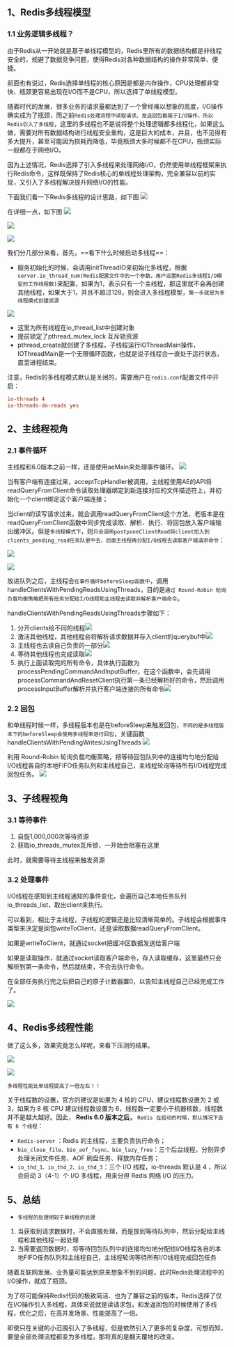 ## 1、Redis多线程模型

### 1.1 业务逻辑多线程？

由于Redis从一开始就是基于单线程模型的，Redis里所有的数据结构都是非线程安全的，规避了数据竞争问题，使得Redis对各种数据结构的操作非常简单、便捷。

前面也有说过，Redis选择单线程的核心原因是都是内存操作，CPU处理都非常快、瓶颈更容易出现在I/O而不是CPU，所以选择了单线程模型。

随着时代的发展，很多业务的请求量都达到了一个曾经难以想象的高度，I/O操作确实成为了瓶颈，而之前`Redis处理流程中读取请求、发送回包都属于I/O操作，所以Redis引入了多线程`，这里的多线程也不是说将整个处理逻辑都多线程化，如果这么做，需要对所有数据结构进行线程安全重构，这是巨大的成本，并且，也不见得有多大提升，甚至可能因为损耗而降低，毕竟瓶颈大多时候都不在CPU，瓶颈实际一般都在于网络I/O。

因为上述情况，Redis选择了引入多线程来处理网络I/O，仍然使用单线程框架来执行Redis命令，这样既保持了Redis核心的单线程处理架构，完全兼容以前的实现，又引入了多线程解决提升网络I/O的性能。

下面我们看一下Redis多线程的设计思路，如下图
![](https://image-for.oss-cn-guangzhou.aliyuncs.com/for-obsidian/Java_Study/2_%E5%AD%A6%E4%B9%A0%E7%AC%94%E8%AE%B0/1_Java%E8%AF%AD%E8%A8%80%E6%A0%B8%E5%BF%83/1_Java%E5%9F%BA%E7%A1%80/1_Java%E5%A4%8D%E4%B9%A0%E7%AC%94%E8%AE%B0/Pasted%20image%2020231022223841.png)

在详细一点，如下图
![](https://image-for.oss-cn-guangzhou.aliyuncs.com/for-obsidian/Java_Study/2_%E5%AD%A6%E4%B9%A0%E7%AC%94%E8%AE%B0/1_Java%E8%AF%AD%E8%A8%80%E6%A0%B8%E5%BF%83/1_Java%E5%9F%BA%E7%A1%80/1_Java%E5%A4%8D%E4%B9%A0%E7%AC%94%E8%AE%B0/Pasted%20image%2020231022223859.png)

![](https://image-for.oss-cn-guangzhou.aliyuncs.com/for-obsidian/Java_Study/2_%E5%AD%A6%E4%B9%A0%E7%AC%94%E8%AE%B0/1_Java%E8%AF%AD%E8%A8%80%E6%A0%B8%E5%BF%83/1_Java%E5%9F%BA%E7%A1%80/1_Java%E5%A4%8D%E4%B9%A0%E7%AC%94%E8%AE%B0/Pasted%20image%2020231022223948.png)

![](https://image-for.oss-cn-guangzhou.aliyuncs.com/for-obsidian/Java_Study/2_%E5%AD%A6%E4%B9%A0%E7%AC%94%E8%AE%B0/1_Java%E8%AF%AD%E8%A8%80%E6%A0%B8%E5%BF%83/1_Java%E5%9F%BA%E7%A1%80/1_Java%E5%A4%8D%E4%B9%A0%E7%AC%94%E8%AE%B0/Pasted%20image%2020231024210354.png)

我们分几部分来看，首先，==看下什么时候启动多线程==：

- 服务初始化的时候，会调用initThreadIO来初始化多线程，根据`server.io_thread_num(Redis配置文件中的一个参数，用户设置Redis多线程I/O模型的工作线程数)`来配置，如果为1，表示只有一个主线程，那这里就不会再创建其他线程，如果大于1，并且不超过128，则会进入多线程模型，`第一步就是为多线程模式创建资源`

![](https://image-for.oss-cn-guangzhou.aliyuncs.com/for-obsidian/Java_Study/2_%E5%AD%A6%E4%B9%A0%E7%AC%94%E8%AE%B0/1_Java%E8%AF%AD%E8%A8%80%E6%A0%B8%E5%BF%83/1_Java%E5%9F%BA%E7%A1%80/1_Java%E5%A4%8D%E4%B9%A0%E7%AC%94%E8%AE%B0/Pasted%20image%2020231022224248.png)

- 这里为所有线程在io_thread_list中创建对象
- 提前锁定了pthread_mutex_lock 互斥锁资源
- pthread_create就创建了多线程，子线程运行IOThreadMain操作，IOThreadMain是一个无限循环函数，也就是说子线程会一直处于运行状态，直至进程结束。

注意，Redis的多线程模式默认是关闭的，需要用户在`redis.conf`配置文件中开启：
```conf
io-threads 4
io-threads-do-reads yes
```

## 2、主线程视角

### 2.1 事件循环

主线程和6.0版本之前一样，还是使用aeMain来处理事件循环。
![](https://image-for.oss-cn-guangzhou.aliyuncs.com/for-obsidian/Java_Study/2_%E5%AD%A6%E4%B9%A0%E7%AC%94%E8%AE%B0/1_Java%E8%AF%AD%E8%A8%80%E6%A0%B8%E5%BF%83/1_Java%E5%9F%BA%E7%A1%80/1_Java%E5%A4%8D%E4%B9%A0%E7%AC%94%E8%AE%B0/Pasted%20image%2020231022224603.png)

当有客户端有连接过来，acceptTcpHandler被调用，主线程使用AE的API将readQueryFromClient命令读取处理器绑定到新连接对应的文件描述符上，并初始化一个client绑定这个客户端连接；

当client的读写请求过来，就会调用readQueryFromClient这个方法，老版本是在readQueryFromClient函数中同步完成读取、解析、执行、将回包放入客户端输出缓冲区。但是`多线程模式下`，则`只会调用postponeClientRead将client加入到clients_pending_read任务队里中去，后面主线程再分配I/O线程去读取客户端请求命令`：

![](https://image-for.oss-cn-guangzhou.aliyuncs.com/for-obsidian/Java_Study/2_%E5%AD%A6%E4%B9%A0%E7%AC%94%E8%AE%B0/1_Java%E8%AF%AD%E8%A8%80%E6%A0%B8%E5%BF%83/1_Java%E5%9F%BA%E7%A1%80/1_Java%E5%A4%8D%E4%B9%A0%E7%AC%94%E8%AE%B0/Pasted%20image%2020231022224841.png)

![](https://image-for.oss-cn-guangzhou.aliyuncs.com/for-obsidian/Java_Study/2_%E5%AD%A6%E4%B9%A0%E7%AC%94%E8%AE%B0/1_Java%E8%AF%AD%E8%A8%80%E6%A0%B8%E5%BF%83/1_Java%E5%9F%BA%E7%A1%80/1_Java%E5%A4%8D%E4%B9%A0%E7%AC%94%E8%AE%B0/Pasted%20image%2020231022224910.png)

放进队列之后，主线程会`在事件循环beforeSleep函数中`，调用handleClientsWithPendingReadsUsingThreads，目的是`通过 Round-Robin 轮询负载均衡策略把所有任务分配给I/O线程和主线程去读取并解析客户端命令`。

handleClientsWithPendingReadsUsingThreads步骤如下：

1. 分开clients给不同的线程![](https://image-for.oss-cn-guangzhou.aliyuncs.com/for-obsidian/Java_Study/2_%E5%AD%A6%E4%B9%A0%E7%AC%94%E8%AE%B0/1_Java%E8%AF%AD%E8%A8%80%E6%A0%B8%E5%BF%83/1_Java%E5%9F%BA%E7%A1%80/1_Java%E5%A4%8D%E4%B9%A0%E7%AC%94%E8%AE%B0/Pasted%20image%2020231022225110.png)
2. 激活其他线程，其他线程会将解析请求数据并存入client的querybuf中![](https://image-for.oss-cn-guangzhou.aliyuncs.com/for-obsidian/Java_Study/2_%E5%AD%A6%E4%B9%A0%E7%AC%94%E8%AE%B0/1_Java%E8%AF%AD%E8%A8%80%E6%A0%B8%E5%BF%83/1_Java%E5%9F%BA%E7%A1%80/1_Java%E5%A4%8D%E4%B9%A0%E7%AC%94%E8%AE%B0/Pasted%20image%2020231022225146.png)
3. 主线程也去读自己负责的一部分![](https://image-for.oss-cn-guangzhou.aliyuncs.com/for-obsidian/Java_Study/2_%E5%AD%A6%E4%B9%A0%E7%AC%94%E8%AE%B0/1_Java%E8%AF%AD%E8%A8%80%E6%A0%B8%E5%BF%83/1_Java%E5%9F%BA%E7%A1%80/1_Java%E5%A4%8D%E4%B9%A0%E7%AC%94%E8%AE%B0/Pasted%20image%2020231022225214.png)
4. 等待其他线程也完成读取![](https://image-for.oss-cn-guangzhou.aliyuncs.com/for-obsidian/Java_Study/2_%E5%AD%A6%E4%B9%A0%E7%AC%94%E8%AE%B0/1_Java%E8%AF%AD%E8%A8%80%E6%A0%B8%E5%BF%83/1_Java%E5%9F%BA%E7%A1%80/1_Java%E5%A4%8D%E4%B9%A0%E7%AC%94%E8%AE%B0/Pasted%20image%2020231022225228.png)
5. 执行上面读取完的所有命令，具体执行函数为processPendingCommandAndInputBuffer，在这个函数中，会先调用processCommandAndResetClient执行第一条已经解析好的命令，然后调用processInputBuffer解析并执行客户端连接的所有命令![](https://image-for.oss-cn-guangzhou.aliyuncs.com/for-obsidian/Java_Study/2_%E5%AD%A6%E4%B9%A0%E7%AC%94%E8%AE%B0/1_Java%E8%AF%AD%E8%A8%80%E6%A0%B8%E5%BF%83/1_Java%E5%9F%BA%E7%A1%80/1_Java%E5%A4%8D%E4%B9%A0%E7%AC%94%E8%AE%B0/Pasted%20image%2020231022225457.png)
### 2.2 回包

和单线程时候一样，多线程版本也是在beforeSleep来触发回包，`不同的是多线程版本下的beforeSleep会使用多线程来进行回包`，关键函数handleClientsWithPendingWritesUsingThreads
![](https://image-for.oss-cn-guangzhou.aliyuncs.com/for-obsidian/Java_Study/2_%E5%AD%A6%E4%B9%A0%E7%AC%94%E8%AE%B0/1_Java%E8%AF%AD%E8%A8%80%E6%A0%B8%E5%BF%83/1_Java%E5%9F%BA%E7%A1%80/1_Java%E5%A4%8D%E4%B9%A0%E7%AC%94%E8%AE%B0/Pasted%20image%2020231022231556.png)

利用 Round-Robin 轮询负载均衡策略，把等待回包队列中的连接均匀地分配给I/O线程各自的本地FIFO任务队列和主线程自己，主线程轮询等待所有I/O线程完成回包任务。
![](https://image-for.oss-cn-guangzhou.aliyuncs.com/for-obsidian/Java_Study/2_%E5%AD%A6%E4%B9%A0%E7%AC%94%E8%AE%B0/1_Java%E8%AF%AD%E8%A8%80%E6%A0%B8%E5%BF%83/1_Java%E5%9F%BA%E7%A1%80/1_Java%E5%A4%8D%E4%B9%A0%E7%AC%94%E8%AE%B0/Pasted%20image%2020231022231705.png)

## 3、子线程视角

### 3.1 等待事件

1. 自旋1,000,000次等待资源
2. 获取io_threads_mutex互斥锁，一开始会阻塞在这里

此时，就需要等待主线程来触发资源

### 3.2 处理事件

I/O线程在感知到主线程通知的事件变化，会遍历自己本地任务队列io_threads_list，取出client来执行。

可以看到，相比于主线程，子线程的逻辑还是比较清晰简单的。子线程会根据事件类型来决定是回包writeToClient，还是读取数据readQueryFromClient。

如果是writeToClient，就通过socket把缓冲区数据发送给客户端

如果是读取操作，就通过socket读取客户端命令，存入读取缓存，这里最终只会解析到第一条命令，然后就结束，不会去执行命令。

在全部任务执行完之后把自己的原子计数器置0，以告知主线程自己已经完成工作了。

![](https://image-for.oss-cn-guangzhou.aliyuncs.com/for-obsidian/Java_Study/2_%E5%AD%A6%E4%B9%A0%E7%AC%94%E8%AE%B0/1_Java%E8%AF%AD%E8%A8%80%E6%A0%B8%E5%BF%83/1_Java%E5%9F%BA%E7%A1%80/1_Java%E5%A4%8D%E4%B9%A0%E7%AC%94%E8%AE%B0/Pasted%20image%2020231022232114.png)

## 4、Redis多线程性能

做了这么多，效果究竟怎么样呢，来看下压测的结果。

![](https://image-for.oss-cn-guangzhou.aliyuncs.com/for-obsidian/Java_Study/2_%E5%AD%A6%E4%B9%A0%E7%AC%94%E8%AE%B0/1_Java%E8%AF%AD%E8%A8%80%E6%A0%B8%E5%BF%83/1_Java%E5%9F%BA%E7%A1%80/1_Java%E5%A4%8D%E4%B9%A0%E7%AC%94%E8%AE%B0/Pasted%20image%2020231022232136.png)

![](https://image-for.oss-cn-guangzhou.aliyuncs.com/for-obsidian/Java_Study/2_%E5%AD%A6%E4%B9%A0%E7%AC%94%E8%AE%B0/1_Java%E8%AF%AD%E8%A8%80%E6%A0%B8%E5%BF%83/1_Java%E5%9F%BA%E7%A1%80/1_Java%E5%A4%8D%E4%B9%A0%E7%AC%94%E8%AE%B0/Pasted%20image%2020231022232148.png)

`多线程性能比单线程提高了一倍左右！！`

关于线程数的设置，官方的建议是如果为 4 核的 CPU，建议线程数设置为 2 或 3，如果为 8 核 CPU 建议线程数设置为 6，线程数一定要小于机器核数，线程数并不是越大越好。因此， **Redis 6.0 版本之后，** `Redis 在启动的时候，默认情况下会有 6 个线程`：

- `Redis-server` ：Redis 的主线程，主要负责执行命令；
- `bio_close_file、bio_aof_fsync、bio_lazy_free`：三个后台线程，分别异步处理关闭文件任务、AOF 刷盘任务、释放内存任务；
- `io_thd_1、io_thd_2、io_thd_3`：三个 I/O 线程，io-threads 默认是 4 ，所以会启动 3（4-1）个 I/O 多线程，用来分担 Redis 网络 I/O 的压力。

## 5、总结

- `多线程的处理相较于单线程的处理`
1. 当获取到请求数据时，不会直接处理，而是放到等待队列中，然后分配给主线程和其他线程一起处理
2. 当需要返回数据时，将等待回包队列中的连接均匀地分配给I/O线程各自的本地FIFO任务队列和主线程自己，主线程轮询等待所有I/O线程完成回包任务

随着互联网发展、业务量可能达到原来想象不到的问题，此时Redis处理流程中的I/O操作，就成了瓶颈。

为了尽可能保持Redis代码的极致简洁、也为了兼容之前的版本，Redis选择了仅在I/O操作引入多线程，具体来说就是读请求包，和发返回包的时候使用了多线程，优化之后，在高并发场景、性能提高了一倍。

即使只在关键的小范围引入了多线程，但是依然引入了更多的复杂度，可想而知，要是全部处理流程都变为多线程，那将真的是翻天覆地的改变。